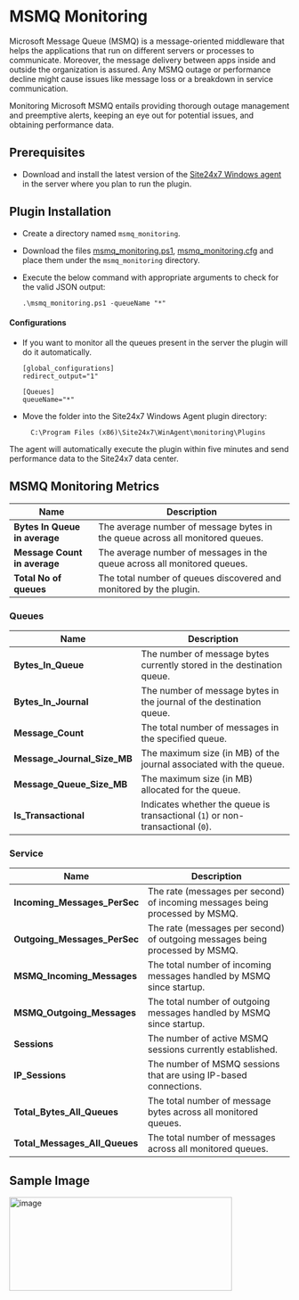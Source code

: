# MSMQ Monitoring

Microsoft Message Queue (MSMQ) is a message-oriented middleware that helps the applications that run on different servers or processes to communicate. Moreover, the message delivery between apps inside and outside the organization is assured. Any MSMQ outage or performance decline might cause issues like message loss or a breakdown in service communication.

Monitoring Microsoft MSMQ entails providing thorough outage management and preemptive alerts, keeping an eye out for potential issues, and obtaining performance data.

                                                                                              
## Prerequisites

- Download and install the latest version of the [Site24x7 Windows agent](https://www.site24x7.com/app/client#/admin/inventory/add-monitor) in the server where you plan to run the plugin. 


## Plugin Installation  

- Create a directory named `msmq_monitoring`.
      
- Download the files [msmq_monitoring.ps1](https://github.com/site24x7/plugins/blob/master/msmq_monitoring/msmq_monitoring.ps1), [msmq_monitoring.cfg](https://github.com/site24x7/plugins/blob/master/msmq_monitoring/msmq_monitoring.cfg)  and place them under the `msmq_monitoring` directory.

- Execute the below command with appropriate arguments to check for the valid JSON output:

	 ```
	.\msmq_monitoring.ps1 -queueName "*"
	 ```
#### Configurations

- If you want to monitor all the queues present in the server the plugin will do it automatically.
 
	```
	[global_configurations]
	redirect_output="1"
	
	[Queues]
	queueName="*"
	```
- Move the folder into the  Site24x7 Windows Agent plugin directory: 

		C:\Program Files (x86)\Site24x7\WinAgent\monitoring\Plugins
		


	
		
The agent will automatically execute the plugin within five minutes and send performance data to the Site24x7 data center.

## MSMQ Monitoring Metrics

| **Name** | **Description** |
|-----------|-----------------|
| **Bytes In Queue in average** | The average number of message bytes in the queue across all monitored queues. |
| **Message Count in average** | The average number of messages in the queue across all monitored queues. |
| **Total No of queues** | The total number of queues discovered and monitored by the plugin. |

### Queues

| **Name** | **Description** |
|-----------|-----------------|
| **Bytes_In_Queue** | The number of message bytes currently stored in the destination queue. |
| **Bytes_In_Journal** | The number of message bytes in the journal of the destination queue. |
| **Message_Count** | The total number of messages in the specified queue. |
| **Message_Journal_Size_MB** | The maximum size (in MB) of the journal associated with the queue. |
| **Message_Queue_Size_MB** | The maximum size (in MB) allocated for the queue. |
| **Is_Transactional** | Indicates whether the queue is transactional (`1`) or non-transactional (`0`). |

### Service

| **Name** | **Description** |
|-----------|-----------------|
| **Incoming_Messages_PerSec** | The rate (messages per second) of incoming messages being processed by MSMQ. |
| **Outgoing_Messages_PerSec** | The rate (messages per second) of outgoing messages being processed by MSMQ. |
| **MSMQ_Incoming_Messages** | The total number of incoming messages handled by MSMQ since startup. |
| **MSMQ_Outgoing_Messages** | The total number of outgoing messages handled by MSMQ since startup. |
| **Sessions** | The number of active MSMQ sessions currently established. |
| **IP_Sessions** | The number of MSMQ sessions that are using IP-based connections. |
| **Total_Bytes_All_Queues** | The total number of message bytes across all monitored queues. |
| **Total_Messages_All_Queues** | The total number of messages across all monitored queues. |


## Sample Image

<img width="400" height="168" alt="image" src="https://github.com/user-attachments/assets/b4966d9b-5d6e-4d78-88df-caa93058bd74" />
